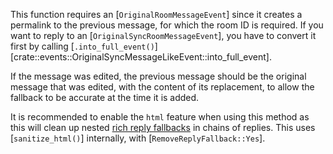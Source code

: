 <!-- Keep this comment so the content is always included as a new paragraph -->
This function requires an [`OriginalRoomMessageEvent`] since it creates a permalink to
the previous message, for which the room ID is required. If you want to reply to an
[`OriginalSyncRoomMessageEvent`], you have to convert it first by calling
[`.into_full_event()`][crate::events::OriginalSyncMessageLikeEvent::into_full_event].

If the message was edited, the previous message should be the original message that was edited,
with the content of its replacement, to allow the fallback to be accurate at the time it is added.

It is recommended to enable the `html` feature when using this method as this will
clean up nested [rich reply fallbacks] in chains of replies. This uses [`sanitize_html()`]
internally, with [`RemoveReplyFallback::Yes`].

[rich reply fallbacks]: https://spec.matrix.org/latest/client-server-api/#fallbacks-for-rich-replies
